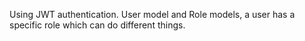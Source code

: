 Using JWT authentication.
User model and Role models, a user has a specific role which can do different things.
